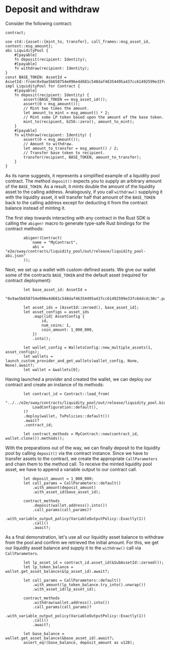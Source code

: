 # Deposit and withdraw

Consider the following contract:

```rust,ignore
contract;

use std::{asset::{mint_to, transfer}, call_frames::msg_asset_id, context::msg_amount};
abi LiquidityPool {
    #[payable]
    fn deposit(recipient: Identity);
    #[payable]
    fn withdraw(recipient: Identity);
}
const BASE_TOKEN: AssetId = AssetId::from(0x9ae5b658754e096e4d681c548daf46354495a437cc61492599e33fc64dcdc30c);
impl LiquidityPool for Contract {
    #[payable]
    fn deposit(recipient: Identity) {
        assert(BASE_TOKEN == msg_asset_id());
        assert(0 < msg_amount());
        // Mint two times the amount.
        let amount_to_mint = msg_amount() * 2;
        // Mint some LP token based upon the amount of the base token.
        mint_to(recipient, b256::zero(), amount_to_mint);
    }
    #[payable]
    fn withdraw(recipient: Identity) {
        assert(0 < msg_amount());
        // Amount to withdraw.
        let amount_to_transfer = msg_amount() / 2;
        // Transfer base token to recipient.
        transfer(recipient, BASE_TOKEN, amount_to_transfer);
    }
}

```

As its name suggests, it represents a simplified example of a liquidity pool contract. The method `deposit()` expects you to supply an arbitrary amount of the `BASE_TOKEN`. As a result, it mints double the amount of the liquidity asset to the calling address. Analogously, if you call `withdraw()` supplying it with the liquidity asset, it will transfer half that amount of the `BASE_TOKEN` back to the calling address except for deducting it from the contract balance instead of minting it.

The first step towards interacting with any contract in the Rust SDK is calling the `abigen!` macro to generate type-safe Rust bindings for the contract methods:

```rust,ignore
        abigen!(Contract(
            name = "MyContract",
            abi = "e2e/sway/contracts/liquidity_pool/out/release/liquidity_pool-abi.json"
        ));
```

Next, we set up a wallet with custom-defined assets. We give our wallet some of the contracts `BASE_TOKEN` and the default asset (required for contract deployment):

```rust,ignore
        let base_asset_id: AssetId =
            "0x9ae5b658754e096e4d681c548daf46354495a437cc61492599e33fc64dcdc30c".parse()?;

        let asset_ids = [AssetId::zeroed(), base_asset_id];
        let asset_configs = asset_ids
            .map(|id| AssetConfig {
                id,
                num_coins: 1,
                coin_amount: 1_000_000,
            })
            .into();

        let wallet_config = WalletsConfig::new_multiple_assets(1, asset_configs);
        let wallets = launch_custom_provider_and_get_wallets(wallet_config, None, None).await?;
        let wallet = &wallets[0];
```

Having launched a provider and created the wallet, we can deploy our contract and create an instance of its methods:

```rust,ignore
        let contract_id = Contract::load_from(
            "../../e2e/sway/contracts/liquidity_pool/out/release/liquidity_pool.bin",
            LoadConfiguration::default(),
        )?
        .deploy(wallet, TxPolicies::default())
        .await?
        .contract_id;

        let contract_methods = MyContract::new(contract_id, wallet.clone()).methods();
```

With the preparations out of the way, we can finally deposit to the liquidity pool by calling `deposit()` via the contract instance. Since we have to transfer assets to the contract, we create the appropriate `CallParameters` and chain them to the method call. To receive the minted liquidity pool asset, we have to append a variable output to our contract call.

```rust,ignore
        let deposit_amount = 1_000_000;
        let call_params = CallParameters::default()
            .with_amount(deposit_amount)
            .with_asset_id(base_asset_id);

        contract_methods
            .deposit(wallet.address().into())
            .call_params(call_params)?
            .with_variable_output_policy(VariableOutputPolicy::Exactly(1))
            .call()
            .await?;
```

As a final demonstration, let's use all our liquidity asset balance to withdraw from the pool and confirm we retrieved the initial amount. For this, we get our liquidity asset balance and supply it to the `withdraw()` call via `CallParameters`.

```rust,ignore
        let lp_asset_id = contract_id.asset_id(&SubAssetId::zeroed());
        let lp_token_balance = wallet.get_asset_balance(&lp_asset_id).await?;

        let call_params = CallParameters::default()
            .with_amount(lp_token_balance.try_into().unwrap())
            .with_asset_id(lp_asset_id);

        contract_methods
            .withdraw(wallet.address().into())
            .call_params(call_params)?
            .with_variable_output_policy(VariableOutputPolicy::Exactly(1))
            .call()
            .await?;

        let base_balance = wallet.get_asset_balance(&base_asset_id).await?;
        assert_eq!(base_balance, deposit_amount as u128);
```
